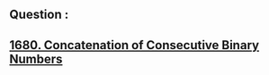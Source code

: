 ## Question : 
<h2> <a href="https://leetcode.com/problems/concatenation-of-consecutive-binary-numbers/">1680. Concatenation of Consecutive Binary Numbers</a>
